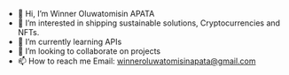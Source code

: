 - 👋 Hi, I’m Winner Oluwatomisin APATA
- 👀 I’m interested in shipping sustainable solutions, Cryptocurrencies and NFTs. 
- 🌱 I’m currently learning APIs
- 💞️ I’m looking to collaborate on projects
- 📫 How to reach me Email: winneroluwatomisinapata@gmail.com

<!---
Winnie-Tomi/Winnie-Tomi is a ✨ special ✨ repository because its `README.md` (this file) appears on your GitHub profile.
You can click the Preview link to take a look at your changes.
--->
